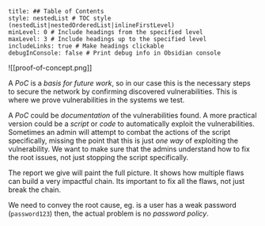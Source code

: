 ```table-of-contents
title: ## Table of Contents
style: nestedList # TOC style (nestedList|nestedOrderedList|inlineFirstLevel)
minLevel: 0 # Include headings from the specified level
maxLevel: 3 # Include headings up to the specified level
includeLinks: true # Make headings clickable
debugInConsole: false # Print debug info in Obsidian console
```

![[proof-of-concept.png]]

A *PoC* is a *basis for future work*, so in our case this is the necessary steps to secure the network by confirming discovered vulnerabilities. This is where we prove vulnerabilities in the systems we test.

A *PoC* could be *documentation* of the vulnerabilities found. A more practical version could be a *script* or *code* to automatically exploit the vulnerabilities. Sometimes an admin will attempt to combat the actions of the script specifically, missing the point that this is just *one way* of exploiting the vulnerability. We want to make sure that the admins understand how to fix the root issues, not just stopping the script specifically.

The report we give will paint the full picture. It shows how multiple flaws can build a very impactful chain. Its important to fix all the flaws, not just break the chain.

We need to convey the root cause, eg. is a user has a weak password (`password123`) then, the actual problem is no *password policy*.